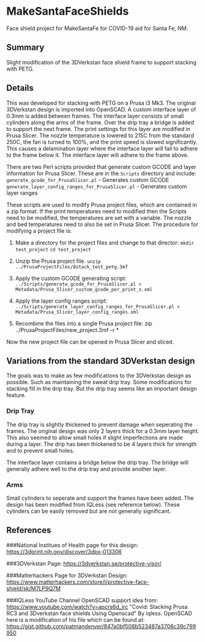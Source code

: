 # MakeSantaFaceShields
Face shield project for MakeSantaFe for COVID-19 aid for Santa Fe, NM.  

## Summary
Slight modification of the 3DVerkstan face shield frame to support stacking with PETG.

## Details
This was developed for stacking with PETG on a Prusa i3 Mk3. The original 3DVerkstan design is imported into 
OpenSCAD. A custom interface layer of 0.3mm is added between frames.  The interface layer consists of small 
cylinders along the arms of the frame.  Over the drip tray a bridge is added to support the next frame. The print 
settings for this layer are modified in Prusa Slicer. The nozzle temperature is lowered to 215C from the standard 250C, 
the fan is turned to 100%, and the print speed is slowed significantly.  This causes a delamination layer where the 
interface layer will fail to adhere to the frame below it. The interface layer will adhere to the frame above. 

There are two Perl scripts provided that generate custom GCODE and layer information for Prusa Slicer. These
are in the `Scripts` directory and include:
`generate_gcode_for_PrusaSlicer.pl` - Generates custom GCODE
`generate_layer_config_ranges_for_PrusaSlicer.pl` - Generates custom layer ranges 

These scripts are used to modify Prusa project files, which are contained in a zip format.  If the print temperatures
need to modified then the Scripts need to be modified, the temperatures are set with a variable. The nozzle and bed temperatures need to also be set in Prusa Slicer. The procedure for modifying a project file is:

1) Make a directory for the project files and change to that director:
`mkdir test_project`
`cd test_project`
 
2) Unzip the Prusa project file.
`unzip ../PrusaProjectFiles/8stack_test_petg.3mf`

3) Apply the custom GCODE generating script:
`../Scripts/generate_gcode_for_PrusaSlicer.pl > Metadata/Prusa_Slicer_custom_gcode_per_print_z.xml`

4) Apply the layer config ranges script:
`../Scripts/generate_layer_config_ranges_for_PrusaSlicer.pl > Metadata/Prusa_Slicer_layer_config_ranges.xml`

5) Recombine the files into a single Prusa project file:
zip ../PrusaProjectFiles/new_project.3mf -r *

Now the new project file can be opened in Prusa Slicer and sliced. 

## Variations from the standard 3DVerkstan design

The goals was to make as few modifications to the 3DVerkstan design as possible. Such as maintaining the sweat drip tray. 
Some modifications for stacking fill in the drip tray. But the drip tray seems like an important design feature.  

### Drip Tray

The drip tray is slightly thickened to prevent damage when seperating the frames.  The original design was only 2 layers
thick for a 0.3mm layer height.  This also seemed to allow small holes if slight imperfections are made during a layer.  The
drip has been thickened to be 4 layers thick for strength and to prevent small holes. 

The interface layer contains a bridge below the drip tray.  The bridge will generally adhere well to the drip tray and provide another layer.  

### Arms

Small cylinders to seperate and support the frames have been added.  The design has been modified from IQLess (see reference below).  These cylinders can be easily removed but are not generally significant.   

### 


## References

###National Institues of Health page for this design: 
https://3dprint.nih.gov/discover/3dpx-013306

###3DVerkstan Page:
https://3dverkstan.se/protective-visor/

###Matterhackers Page for 3DVerkstan Design:
https://www.matterhackers.com/store/l/protective-face-shield/sk/M7LP9Q7M

###IQLess YouTube Channel
OpenSCAD support idea from: https://www.youtube.com/watch?v=apcrs6d_irc
"Covid: Stacking Prusa RC3 and 3Dverkstan face shields Using Openscad"
By iqless. OpenSCAD here is a modification of his file which can be found at:
https://gist.github.com/patmandenver/847a0bf508b523487a3708c39c799950

